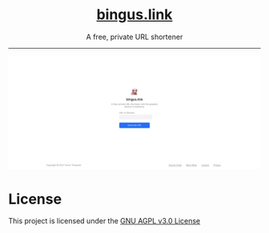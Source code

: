 <div align="center">
<h1 align="center"><a href="https://bingus.link">bingus.link</a></h1>
<p align="center">A free, private URL shortener</p>
</div>

---

![bingus.link](screenshot.png)

# License

This project is licensed under the [GNU AGPL v3.0 License](LICENSE)
